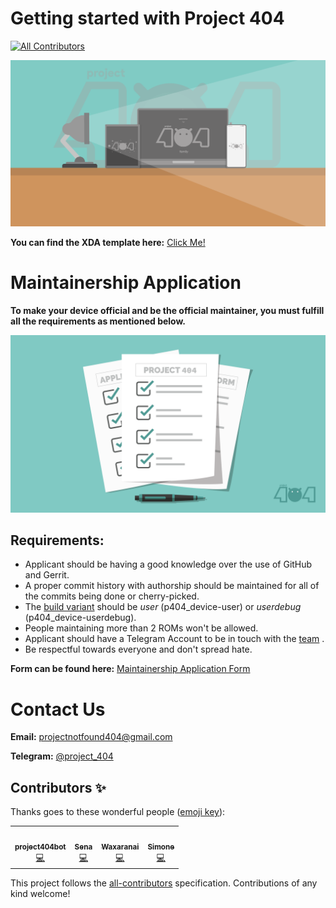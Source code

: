 # Getting started with Project 404
<!-- ALL-CONTRIBUTORS-BADGE:START - Do not remove or modify this section -->
[![All Contributors](https://img.shields.io/badge/all_contributors-4-orange.svg?style=flat-square)](#contributors-)
<!-- ALL-CONTRIBUTORS-BADGE:END -->

![banner](dump/banner.png)

**You can find the XDA template here:** [Click Me!](XDA_ThreadTemplate.txt)

# Maintainership Application

**To make your device official and be the official maintainer, you must fulfill all the requirements as mentioned below.**

![formimg](dump/form.png)

## Requirements:

-   Applicant should be having a good knowledge over the use of GitHub and Gerrit.
-   A proper commit history with authorship should be maintained for all of the commits being done or cherry-picked.
-   The [build variant](https://source.android.com/setup/build/building#choose-a-target) should be *user* (p404_device-user) or *userdebug* (p404_device-userdebug).
-   People maintaining more than 2 ROMs won't be allowed.
-   Applicant should have a Telegram Account to be in touch with the [team](https://t.me/project_404) .
-   Be respectful towards everyone and don't spread hate.

**Form can be found here:** [Maintainership Application Form](https://docs.google.com/forms/u/1/d/e/1FAIpQLSdtC5marlgSWWy_bBbuZff2PANhSjqnFzaozPh4PGkm8sEUpg/viewform)

# Contact Us

**Email:** [projectnotfound404@gmail.com](mailto:projectnotfound404@gmail.com)

**Telegram:** [@project_404](https://t.me/project_404)

## Contributors ✨

Thanks goes to these wonderful people ([emoji key](https://allcontributors.org/docs/en/emoji-key)):

<!-- ALL-CONTRIBUTORS-LIST:START - Do not remove or modify this section -->
<!-- prettier-ignore-start -->
<!-- markdownlint-disable -->
<table>
  <tr>
    <td align="center"><a href="http://project404.us/"><img src="https://avatars.githubusercontent.com/u/100293911?v=4?s=100" width="100px;" alt=""/><br /><sub><b>project404bot</b></sub></a><br /><a href="https://github.com/P-404/stuff/commits?author=project404bot" title="Code">💻</a></td>
    <td align="center"><a href="http://t.me/namaskaragusthi"><img src="https://avatars.githubusercontent.com/u/82709617?v=4?s=100" width="100px;" alt=""/><br /><sub><b>Sena</b></sub></a><br /><a href="https://github.com/P-404/stuff/commits?author=namaskaragusthi" title="Code">💻</a></td>
    <td align="center"><a href="https://without.live"><img src="https://avatars.githubusercontent.com/u/32866617?v=4?s=100" width="100px;" alt=""/><br /><sub><b>Waxaranai</b></sub></a><br /><a href="https://github.com/P-404/stuff/commits?author=Waxaranai" title="Code">💻</a></td>
    <td align="center"><a href="https://github.com/Nesquirt"><img src="https://avatars.githubusercontent.com/u/60412798?v=4?s=100" width="100px;" alt=""/><br /><sub><b>Simone </b></sub></a><br /><a href="https://github.com/P-404/stuff/commits?author=Nesquirt" title="Code">💻</a></td>
  </tr>
</table>

<!-- markdownlint-restore -->
<!-- prettier-ignore-end -->

<!-- ALL-CONTRIBUTORS-LIST:END -->

This project follows the [all-contributors](https://github.com/all-contributors/all-contributors) specification. Contributions of any kind welcome!